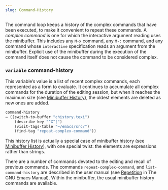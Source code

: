 ```yaml
---
slug: Command-History
---
```


The command loop keeps a history of the complex commands that have been executed, to make it convenient to repeat these commands. A *complex command* is one for which the interactive argument reading uses the minibuffer. This includes any `M-x` command, any `M-:` command, and any command whose `interactive` specification reads an argument from the minibuffer. Explicit use of the minibuffer during the execution of the command itself does not cause the command to be considered complex.

### <span className="tag variable">`variable`</span> **command-history**

This variable’s value is a list of recent complex commands, each represented as a form to evaluate. It continues to accumulate all complex commands for the duration of the editing session, but when it reaches the maximum size (see [Minibuffer History](/docs/elisp/Minibuffer-History)), the oldest elements are deleted as new ones are added.

```lisp
command-history
⇒ ((switch-to-buffer "chistory.texi")
    (describe-key "^X^[")
    (visit-tags-table "~/emacs/src/")
    (find-tag "repeat-complex-command"))
```

This history list is actually a special case of minibuffer history (see [Minibuffer History](/docs/elisp/Minibuffer-History)), with one special twist: the elements are expressions rather than strings.

There are a number of commands devoted to the editing and recall of previous commands. The commands `repeat-complex-command`, and `list-command-history` are described in the user manual (see [Repetition](https://www.gnu.org/software/emacs/manual/html_mono/emacs.html#Repetition) in The GNU Emacs Manual). Within the minibuffer, the usual minibuffer history commands are available.

